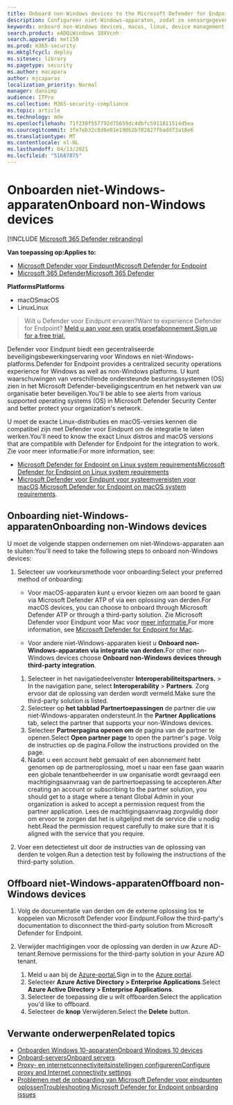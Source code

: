 ```yaml
---
title: Onboard non-Windows devices to the Microsoft Defender for Endpoint service
description: Configureer niet-Windows-apparaten, zodat ze sensorgegevens kunnen verzenden naar de MICROSOFT Defender ATP-service.
keywords: onboard non-Windows devices, macos, linux, device management, configure Windows ATP devices, configure Microsoft Defender for Endpoint devices
search.product: eADQiWindows 10XVcnh
search.appverid: met150
ms.prod: m365-security
ms.mktglfcycl: deploy
ms.sitesec: library
ms.pagetype: security
ms.author: macapara
author: mjcaparas
localization_priority: Normal
manager: dansimp
audience: ITPro
ms.collection: M365-security-compliance
ms.topic: article
ms.technology: mde
ms.openlocfilehash: 71f230f557792d75659dc4dbfc5911811514d5ea
ms.sourcegitcommit: 3fe7eb32c8d6e01e190b2b782827fbadd73a18e6
ms.translationtype: MT
ms.contentlocale: nl-NL
ms.lasthandoff: 04/13/2021
ms.locfileid: "51687875"
---
```

# <a name="onboard-non-windows-devices"></a><span data-ttu-id="f07d8-104">Onboarden niet-Windows-apparaten</span><span class="sxs-lookup"><span data-stu-id="f07d8-104">Onboard non-Windows devices</span></span>

[!INCLUDE [Microsoft 365 Defender rebranding](../../includes/microsoft-defender.md)]


<span data-ttu-id="f07d8-105">**Van toepassing op:**</span><span class="sxs-lookup"><span data-stu-id="f07d8-105">**Applies to:**</span></span>
- [<span data-ttu-id="f07d8-106">Microsoft Defender voor Eindpunt</span><span class="sxs-lookup"><span data-stu-id="f07d8-106">Microsoft Defender for Endpoint</span></span>](https://go.microsoft.com/fwlink/p/?linkid=2154037)
- [<span data-ttu-id="f07d8-107">Microsoft 365 Defender</span><span class="sxs-lookup"><span data-stu-id="f07d8-107">Microsoft 365 Defender</span></span>](https://go.microsoft.com/fwlink/?linkid=2118804)

<span data-ttu-id="f07d8-108">**Platforms**</span><span class="sxs-lookup"><span data-stu-id="f07d8-108">**Platforms**</span></span>
- <span data-ttu-id="f07d8-109">macOS</span><span class="sxs-lookup"><span data-stu-id="f07d8-109">macOS</span></span>
- <span data-ttu-id="f07d8-110">Linux</span><span class="sxs-lookup"><span data-stu-id="f07d8-110">Linux</span></span>

><span data-ttu-id="f07d8-111">Wilt u Defender voor Eindpunt ervaren?</span><span class="sxs-lookup"><span data-stu-id="f07d8-111">Want to experience Defender for Endpoint?</span></span> [<span data-ttu-id="f07d8-112">Meld u aan voor een gratis proefabonnement.</span><span class="sxs-lookup"><span data-stu-id="f07d8-112">Sign up for a free trial.</span></span>](https://www.microsoft.com/microsoft-365/windows/microsoft-defender-atp?ocid=docs-wdatp-nonwindows-abovefoldlink) 

<span data-ttu-id="f07d8-113">Defender voor Eindpunt biedt een gecentraliseerde beveiligingsbewerkingservaring voor Windows en niet-Windows-platforms.</span><span class="sxs-lookup"><span data-stu-id="f07d8-113">Defender for Endpoint provides a centralized security operations experience for Windows as well as non-Windows platforms.</span></span> <span data-ttu-id="f07d8-114">U kunt waarschuwingen van verschillende ondersteunde besturingssystemen (OS) zien in het Microsoft Defender-beveiligingscentrum en het netwerk van uw organisatie beter beveiligen.</span><span class="sxs-lookup"><span data-stu-id="f07d8-114">You'll be able to see alerts from various supported operating systems (OS) in Microsoft Defender Security Center and better protect your organization's network.</span></span> 

<span data-ttu-id="f07d8-115">U moet de exacte Linux-distributies en macOS-versies kennen die compatibel zijn met Defender voor Eindpunt om de integratie te laten werken.</span><span class="sxs-lookup"><span data-stu-id="f07d8-115">You'll need to know the exact Linux distros and macOS versions that are compatible with Defender for Endpoint for the integration to work.</span></span> <span data-ttu-id="f07d8-116">Zie voor meer informatie:</span><span class="sxs-lookup"><span data-stu-id="f07d8-116">For more information, see:</span></span>
- [<span data-ttu-id="f07d8-117">Microsoft Defender for Endpoint on Linux system requirements</span><span class="sxs-lookup"><span data-stu-id="f07d8-117">Microsoft Defender for Endpoint on Linux system requirements</span></span>](microsoft-defender-endpoint-linux.md#system-requirements)  
- <span data-ttu-id="f07d8-118">[Microsoft Defender voor Eindpunt voor systeemvereisten voor macOS](microsoft-defender-endpoint-mac.md#system-requirements).</span><span class="sxs-lookup"><span data-stu-id="f07d8-118">[Microsoft Defender for Endpoint on macOS system requirements](microsoft-defender-endpoint-mac.md#system-requirements).</span></span>

## <a name="onboarding-non-windows-devices"></a><span data-ttu-id="f07d8-119">Onboarding niet-Windows-apparaten</span><span class="sxs-lookup"><span data-stu-id="f07d8-119">Onboarding non-Windows devices</span></span>
<span data-ttu-id="f07d8-120">U moet de volgende stappen ondernemen om niet-Windows-apparaten aan te sluiten:</span><span class="sxs-lookup"><span data-stu-id="f07d8-120">You'll need to take the following steps to onboard non-Windows devices:</span></span>
1. <span data-ttu-id="f07d8-121">Selecteer uw voorkeursmethode voor onboarding:</span><span class="sxs-lookup"><span data-stu-id="f07d8-121">Select your preferred method of onboarding:</span></span>

   - <span data-ttu-id="f07d8-122">Voor macOS-apparaten kunt u ervoor kiezen om aan boord te gaan via Microsoft Defender ATP of via een oplossing van derden.</span><span class="sxs-lookup"><span data-stu-id="f07d8-122">For macOS devices, you can choose to onboard through Microsoft Defender ATP or through a third-party solution.</span></span> <span data-ttu-id="f07d8-123">Zie Microsoft Defender voor Eindpunt voor Mac voor [meer informatie.](https://docs.microsoft.com/microsoft-365/security/defender-endpoint/microsoft-defender-endpoint-mac)</span><span class="sxs-lookup"><span data-stu-id="f07d8-123">For more information, see [Microsoft Defender for Endpoint for Mac](https://docs.microsoft.com/microsoft-365/security/defender-endpoint/microsoft-defender-endpoint-mac).</span></span>

   - <span data-ttu-id="f07d8-124">Voor andere niet-Windows-apparaten kiest u **Onboard non-Windows-apparaten via integratie van derden.**</span><span class="sxs-lookup"><span data-stu-id="f07d8-124">For other non-Windows devices choose **Onboard non-Windows devices through third-party integration**.</span></span>   
    1. <span data-ttu-id="f07d8-125">Selecteer in het navigatiedeelvenster **Interoperabiliteitspartners.**  >  </span><span class="sxs-lookup"><span data-stu-id="f07d8-125">In the navigation pane, select **Interoperability** > **Partners**.</span></span> <span data-ttu-id="f07d8-126">Zorg ervoor dat de oplossing van derden wordt vermeld.</span><span class="sxs-lookup"><span data-stu-id="f07d8-126">Make sure the third-party solution is listed.</span></span>
    2. <span data-ttu-id="f07d8-127">Selecteer op **het tabblad Partnertoepassingen** de partner die uw niet-Windows-apparaten ondersteunt.</span><span class="sxs-lookup"><span data-stu-id="f07d8-127">In the **Partner Applications** tab, select the partner that supports your non-Windows devices.</span></span>
    3. <span data-ttu-id="f07d8-128">Selecteer **Partnerpagina openen om** de pagina van de partner te openen.</span><span class="sxs-lookup"><span data-stu-id="f07d8-128">Select **Open partner page** to open the partner's page.</span></span> <span data-ttu-id="f07d8-129">Volg de instructies op de pagina.</span><span class="sxs-lookup"><span data-stu-id="f07d8-129">Follow the instructions provided on the page.</span></span>
    4. <span data-ttu-id="f07d8-130">Nadat u een account hebt gemaakt of een abonnement hebt genomen op de partneroplossing, moet u naar een fase gaan waarin een globale tenantbeheerder in uw organisatie wordt gevraagd een machtigingsaanvraag van de partnertoepassing te accepteren.</span><span class="sxs-lookup"><span data-stu-id="f07d8-130">After creating an account or subscribing to the partner solution, you should get to a stage where a tenant Global Admin in your organization is asked to accept a permission request from the partner application.</span></span> <span data-ttu-id="f07d8-131">Lees de machtigingsaanvraag zorgvuldig door om ervoor te zorgen dat het is uitgelijnd met de service die u nodig hebt.</span><span class="sxs-lookup"><span data-stu-id="f07d8-131">Read the permission request carefully to make sure that it is aligned with the service that you require.</span></span> 

        
2. <span data-ttu-id="f07d8-132">Voer een detectietest uit door de instructies van de oplossing van derden te volgen.</span><span class="sxs-lookup"><span data-stu-id="f07d8-132">Run a detection test by following the instructions of the third-party solution.</span></span>

## <a name="offboard-non-windows-devices"></a><span data-ttu-id="f07d8-133">Offboard niet-Windows-apparaten</span><span class="sxs-lookup"><span data-stu-id="f07d8-133">Offboard non-Windows devices</span></span>

1. <span data-ttu-id="f07d8-134">Volg de documentatie van derden om de externe oplossing los te koppelen van Microsoft Defender voor Eindpunt.</span><span class="sxs-lookup"><span data-stu-id="f07d8-134">Follow the third-party's documentation to disconnect the third-party solution from Microsoft Defender for Endpoint.</span></span>

2. <span data-ttu-id="f07d8-135">Verwijder machtigingen voor de oplossing van derden in uw Azure AD-tenant.</span><span class="sxs-lookup"><span data-stu-id="f07d8-135">Remove permissions for the third-party solution in your Azure AD tenant.</span></span>
   1. <span data-ttu-id="f07d8-136">Meld u aan bij de [Azure-portal.](https://portal.azure.com)</span><span class="sxs-lookup"><span data-stu-id="f07d8-136">Sign in to the [Azure portal](https://portal.azure.com).</span></span>
   2. <span data-ttu-id="f07d8-137">Selecteer **Azure Active Directory > Enterprise Applications**.</span><span class="sxs-lookup"><span data-stu-id="f07d8-137">Select **Azure Active Directory > Enterprise Applications**.</span></span>
   3. <span data-ttu-id="f07d8-138">Selecteer de toepassing die u wilt offboarden.</span><span class="sxs-lookup"><span data-stu-id="f07d8-138">Select the application you'd like to offboard.</span></span>
   4. <span data-ttu-id="f07d8-139">Selecteer de **knop** Verwijderen.</span><span class="sxs-lookup"><span data-stu-id="f07d8-139">Select the **Delete** button.</span></span>


## <a name="related-topics"></a><span data-ttu-id="f07d8-140">Verwante onderwerpen</span><span class="sxs-lookup"><span data-stu-id="f07d8-140">Related topics</span></span>
- [<span data-ttu-id="f07d8-141">Onboarden Windows 10-apparaten</span><span class="sxs-lookup"><span data-stu-id="f07d8-141">Onboard Windows 10 devices</span></span>](configure-endpoints.md)
- [<span data-ttu-id="f07d8-142">Onboard-servers</span><span class="sxs-lookup"><span data-stu-id="f07d8-142">Onboard servers</span></span>](configure-server-endpoints.md)
- [<span data-ttu-id="f07d8-143">Proxy- en internetconnectiviteitsinstellingen configureren</span><span class="sxs-lookup"><span data-stu-id="f07d8-143">Configure proxy and Internet connectivity settings</span></span>](configure-proxy-internet.md)
- [<span data-ttu-id="f07d8-144">Problemen met de onboarding van Microsoft Defender voor eindpunten oplossen</span><span class="sxs-lookup"><span data-stu-id="f07d8-144">Troubleshooting Microsoft Defender for Endpoint onboarding issues</span></span>](troubleshoot-onboarding.md)
